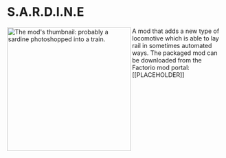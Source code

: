 # S.A.R.D.I.N.E

 <img align="left" width="288" height="288" src="thumbnail.png" alt = "The mod's thumbnail: probably a sardine photoshopped into a train."> A mod that adds a new type of locomotive which is able to lay rail in sometimes automated ways. The packaged mod can be downloaded from the Factorio mod portal: [[PLACEHOLDER]]